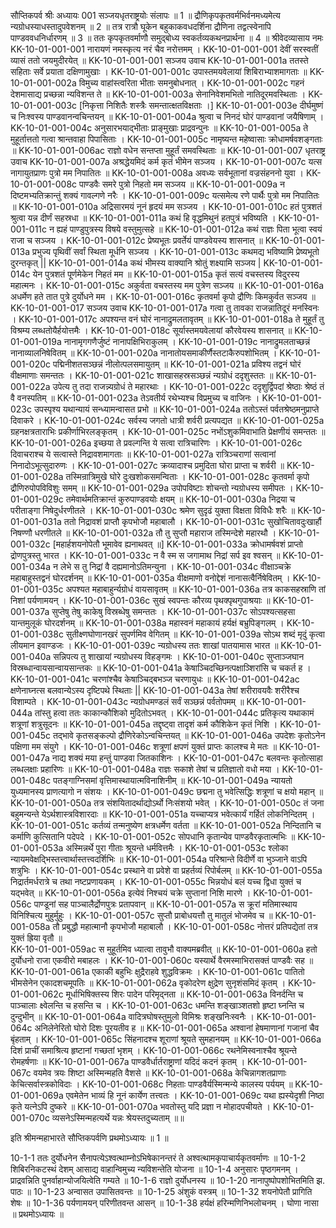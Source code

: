 सौप्तिकपर्व
श्रीः
अध्यायः 001
सञ्जयधृतराष्ट्रयोः संलापः ॥ 1 ॥ द्रौणिकृपकृतवर्मभिर्वनमध्यमेत्य न्यग्रोधस्याधस्तादुपवेशनम् ॥ 2 ॥ तत्र रात्रौ घूकेन बहुकाकवधदर्शिना द्रौणिना तद्वत्स्वेनापि पाण्डववधनिर्धारणम् ॥ 3 ॥ ततः कृपकृतवर्माणौ समुद्बोध्य स्वकर्तव्यकथनप्रार्थना ॥ 4 ॥
श्रीवेदव्यासाय नमः 
KK-10-01-001-001	नारायणं नमस्कृत्य नरं चैव नरोत्तमम् ।
KK-10-01-001-001	देवीं सरस्वतीं व्यासं ततो जयमुदीरयेत् ॥
KK-10-01-001-001	सञ्जय उवाच 
KK-10-01-001-001a	ततस्ते सहिताः सर्वे प्रयाता दक्षिणामुखाः ।
KK-10-01-001-001c	उपास्तमयवेलायां शिबिराभ्याशमागताः ॥
KK-10-01-001-002a	विमुच्य वाहांस्त्वरिता भीताः समनुबोधनात् ।
KK-10-01-001-002c	गहनं देशमासाद्य प्रच्छन्ना न्यविशन्त ते ॥
KK-10-01-001-003a	सेनानिवेशमभितो नातिदूरमवस्थिताः ।
KK-10-01-001-003c	[निकृत्ता निशितैः शस्त्रैः समन्तात्क्षतविक्षताः ।]
KK-10-01-001-003e	दीर्घमुष्णं च निःश्वस्य पाण्डवानन्वचिन्तयन् ॥
KK-10-01-001-004a	श्रुत्वा च निनदं घोरं पाण्डवानां जयैषिणाम् ।
KK-10-01-001-004c	अनुसारभयाद्भीताः प्राङ्मुखाः प्राद्रवन्पुनः ॥
KK-10-01-001-005a	ते मुहूर्तात्ततो गत्वा श्रान्तवाहा पिपासिताः ।
KK-10-01-001-005c	नामृष्यन्त महेष्वासाः क्रोधामर्षवशङ्गताः ॥
KK-10-01-001-006ac	राज्ञो वधेन सन्तप्ता मुहूर्तं समवस्थिताः ॥
KK-10-01-001-007	धृतराष्ट्र उवाच 
KK-10-01-001-007a	अश्रद्धेयमिदं कर्म कृतं भीमेन सञ्जय ।
KK-10-01-001-007c	यत्स नागायुतप्राणः पुत्रो मम निपातितः ॥
KK-10-01-001-008a	अवध्यः सर्वभूतानां वज्रसंहननो युवा ।
KK-10-01-001-008c	पाण्डवैः समरे पुत्रो निहतो मम सञ्जय ॥
KK-10-01-001-009a	न दिष्टमभ्यतिक्रान्तुं शक्यं गावल्गणे नरैः ।
KK-10-01-001-009c	यत्समेत्य रणे पार्थैः पुत्रो मम निपातितः ॥
KK-10-01-001-010a	अद्रिसारमयं नूनं हृदयं मम सञ्जय ।
KK-10-01-001-010c	हतं पुत्रशतं श्रुत्वा यन्न दीर्णं सहस्रधा ॥
KK-10-01-001-011a	कथं हि वृद्धमिथुनं हतपुत्रं भविष्यति ।
KK-10-01-001-011c	न ह्यहं पाण्डुपुत्रस्य विषये वस्तुमुत्सहे ॥
KK-10-01-001-012a	कथं राज्ञः पिता भूत्वा स्वयं राजा च सञ्जय ।
KK-10-01-001-012c	प्रेष्यभूतः प्रवर्तेयं पाण्डवेयस्य शासनात् ॥
KK-10-01-001-013a	प्रभुज्य पृथिवीं सर्वां स्थिता मूर्धनि सञ्जय ।
KK-10-01-001-013c	कथमद्य भविष्यामि प्रेष्यभूतो दुरन्तकृत् ||
KK-10-01-001-014a	कथं भीमस्य वाक्यानि श्रोतुं शक्ष्यामि सञ्जय |
KK-10-01-001-014c	येन पुत्रशतं पूर्णमेकेन निहतं मम ॥
KK-10-01-001-015a	कृतं सत्यं वचस्तस्य विदुरस्य महात्मनः ।
KK-10-01-001-015c	अकुर्वता वचस्तस्य मम पुत्रेण सञ्जय ॥
KK-10-01-001-016a	अधर्मेण हते तात पुत्रे दुर्योधने मम ।
KK-10-01-001-016c	कृतवर्मा कृपो द्रौणिः किमकुर्वत सञ्जय ॥
KK-10-01-001-017	सञ्जय उवाच 
KK-10-01-001-017a	गत्वा तु तावका राजन्नातिदूरं मनस्विनः ।
KK-10-01-001-017c	अपश्यन्त वनं घोरं नानाद्रुमलतावृतम् ॥
KK-10-01-001-018a	ते मुहूर्तं तु विश्रम्य लब्धतोयैर्हयोत्तमैः ।
KK-10-01-001-018c	सूर्यास्तमयवेलायां कौरवेयस्य शासनात् ॥
KK-10-01-001-019a	नानामृगगणैर्जुष्टं नानापक्षिभिराकुलम् ।
KK-10-01-001-019c	नानाद्रुमलताच्छन्नं नानाव्यालनिषेवितम् ॥
KK-10-01-001-020a	नानातोयसमाकीर्णैस्तटाकैरुपशोभितम् ।
KK-10-01-001-020c	पद्मिनीशतसञ्छन्नं नीलोत्पलसमायुतम् ॥
KK-10-01-001-021a	प्रविश्य तद्वनं घोरं वीक्षमाणाः समन्ततः ।
KK-10-01-001-021c	शाखासहस्रसञ्छन्नं न्यग्रोधं ददृशुस्ततः ॥
KK-10-01-001-022a	उपेत्य तु तदा राजन्न्यग्रोधं ते महारथाः ।
KK-10-01-001-022c	ददृशुर्द्विपदां श्रेष्ठाः श्रेष्ठं तं वै वनस्पतिम् ॥
KK-10-01-001-023a	तेऽवतीर्य रथेभ्यश्च विप्रमुच्य च वाजिनः ।
KK-10-01-001-023c	उपस्पृश्य यथान्यायं सन्ध्यामन्वासत प्रभो ॥
KK-10-01-001-024a	ततोऽस्तं पर्वतश्रेष्ठमनुप्राप्ते दिवाकरे ।
KK-10-01-001-024c	सर्वस्य जगतो धात्री शर्वरी प्रत्यपद्यत ॥
KK-10-01-001-025a	ग्रहनक्षत्रताराभिः प्रकीर्णाभिरलङ्कृतम् ।
KK-10-01-001-025c	नभोंऽशुकमिवाभाति प्रेक्षणीयं समन्ततः ॥
KK-10-01-001-026a	इच्छया ते प्रवल्गन्ति ये सत्वा रात्रिचारिणः ।
KK-10-01-001-026c	दिवाचराश्च ये सत्वास्ते निद्रावशमागताः ॥
KK-10-01-001-027a	रात्रिञ्चराणां सत्वानां निनादोऽभूत्सुदारुणः ।
KK-10-01-001-027c	क्रव्यादाश्च प्रमुदिता घोरा प्राप्ता च शर्वरी ॥
KK-10-01-001-028a	तस्मिन्रात्रिमुखे घोरे दुःखशोकसमन्विताः ।
KK-10-01-001-028c	कृतवर्मा कृपो द्रौणिरुपोपविविशुः समम् ॥
KK-10-01-001-029a	उपोपविष्टाः शोचन्तो न्यग्रोधस्य समीपतः ।
KK-10-01-001-029c	तमेवार्थमतिक्रान्तं कुरुपाण्डवयोः क्षयम् ॥
KK-10-01-001-030a	निद्रया च परीताङ्गा निषेदुर्धरणीतले ।
KK-10-01-001-030c	श्रमेण सुदृढं युक्ता विक्षता विविधैः शरैः ॥
KK-10-01-001-031a	ततो निद्रावशं प्राप्तौ कृपभोजौ महाबालौ ।
KK-10-01-001-031c	सुखोचितावदुःखार्हौ निषण्णौ धरणीतले ॥
KK-10-01-001-032a	तौ तु सुप्तौ महाराज तस्मिन्देशे महारथौ ।
KK-10-01-001-032c	[महार्हशयनोपेतौ भूमावेव ह्यनाथवत् ॥]
KK-10-01-001-033a	क्रोधामर्षवशं प्राप्तो द्रोणपुत्रस्तु भारत ।
KK-10-01-001-033c	न वै स्म स जगामाथ निद्रां सर्प इव श्वसन् ॥
KK-10-01-001-034a	न लेभे स तु निद्रां वै दह्यमानोऽतिमन्युना ।
KK-10-01-001-034c	वीक्षाञ्चक्रे महाबाहुस्तद्वनं घोरदर्शनम् ॥
KK-10-01-001-035a	वीक्षमाणो वनोद्देशं नानासत्वैर्निषेवितम् ।
KK-10-01-001-035c	अपश्यत महाबाहुर्न्यग्रोधं वायसावृतम् ॥
KK-10-01-001-036a	तत्र काकसहस्राणि तां निशां पर्यणामयन् ।
KK-10-01-001-036c	सुखं स्वपन्तः कौरव्य पृथक्पृथगुपाश्रयाः ॥
KK-10-01-001-037a	सुप्तेषु तेषु काकेषु विस्रब्धेषु समन्ततः ।
KK-10-01-001-037c	सोऽपश्यत्सहसा यान्तमुलूकं घोरदर्शनम् ॥
KK-10-01-001-038a	महास्वनं महाकायं हर्यक्षं बभ्रुपिङ्गलम् ।
KK-10-01-001-038c	सुतीक्ष्णघोणानखरं सुपर्णमिव वेगितम् ॥
KK-10-01-001-039a	सोऽथ शब्दं मृदुं कृत्वा लीयमान इवाण्डजः ।
KK-10-01-001-039c	न्यग्रोधस्य ततः शाखां पातयामास भारत ॥
KK-10-01-001-040a	सन्निपत्य तु शाखायां न्यग्रोधस्य विहङ्गमः ।
KK-10-01-001-040c	सुप्ताञ्जघान विस्रब्धान्वायसान्वायसान्तकः ॥
KK-10-01-001-041a	केषाञ्चिदच्छिनत्पक्षाञ्शिरांसि च चकर्त ह ।
KK-10-01-001-041c	चरणांश्चैव केषाञ्चिद्बभञ्ज चरणायुधः ॥
KK-10-01-001-042ac	क्षणेनाघ्नत्स बलवान्येऽस्य दृष्टिपथे स्थिताः ||
KK-10-01-001-043a	तेषां शरीरावयवैः शरीरैश्च विशाम्पते ।
KK-10-01-001-043c	न्यग्रोधमण्डलं सर्वं सञ्छन्नं पर्वतोपमम् ॥
KK-10-01-001-044a	तांस्तु हत्वा ततः काकान्कौशिको मुदितोऽभवत् ।
KK-10-01-001-044c	प्रतिकृत्य यथाकामं शत्रूणां शत्रुसूदनः ॥
KK-10-01-001-045a	तद्दृष्ट्वा तादृशं कर्म कौशिकेन कृतं निशि ।
KK-10-01-001-045c	तद्भावे कृतसङ्कल्पो द्रौणिरेकोऽन्वचिन्तयत् ॥
KK-10-01-001-046a	उपदेशः कृतोऽनेन पक्षिणा मम संयुगे ।
KK-10-01-001-046c	शत्रूणां क्षपणं युक्तं प्राप्तः कालश्च मे मतः ॥
KK-10-01-001-047a	नाद्य शक्यं मया हन्तुं पाण्डवा जितकाशिनः ।
KK-10-01-001-047c	बलवन्तः कृतोत्साहा लब्धलक्षाः प्रहारिणः ॥
KK-10-01-001-048a	राज्ञः सकाशे तेषां च प्रतिज्ञातो वधो मया ।
KK-10-01-001-048c	पतङ्गाग्निसमां वृत्तिमास्थायात्मविनाशिनीम् ॥
KK-10-01-001-049a	न्यायतो युध्यमानस्य प्राणत्यागो न संशयः ।
KK-10-01-001-049c	छद्मना तु भवेत्सिद्धिः शत्रूणां च क्षयो महान् ॥
KK-10-01-001-050a	तत्र संशयितादर्थाद्योऽर्थो निःसंशयो भवेत् ।
KK-10-01-001-050c	तं जना बहुमन्यन्ते येऽर्थशास्त्रविशारदाः ॥
KK-10-01-001-051a	यच्चाप्यत्र भवेत्कार्यं गर्हितं लोकनिन्दितम् ।
KK-10-01-001-051c	कर्तव्यं तन्मनुष्येण क्षत्रधर्मेण वर्तता ॥
KK-10-01-001-052a	निन्दितानि च कर्माणि कुत्सितानि पदेपदे ।
KK-10-01-001-052c	सोपधानि कृतान्येव पाण्डवैरकृतात्मभिः ॥
KK-10-01-001-053a	अस्मिन्नर्थे पुरा गीताः श्रूयन्ते धर्मवित्तमैः ।
KK-10-01-001-053c	श्लोका न्यायमवेक्षद्भिस्तत्त्वार्थास्तत्त्वदर्शिभिः ॥
KK-10-01-001-054a	परिश्रान्ते विदीर्णे वा भुञ्जाने वाऽपि शत्रुभिः ।
KK-10-01-001-054c	प्रस्थाने वा प्रवेशे वा प्रहर्तव्यं रिपोर्बलम् ॥
KK-10-01-001-055a	निद्रार्तमर्धरात्रे च तथा नष्टप्रणायकम् ।
KK-10-01-001-055c	भिन्नयोधं बलं यच्च द्विधा युक्तं च यद्भवेत् ॥
KK-10-01-001-056a	इत्येवं निश्चयं चक्रे सुप्तानां निशि मारणे ।
KK-10-01-001-056c	पाण्डूनां सह पाञ्चालैर्द्रोणपुत्रः प्रतापवान् ॥
KK-10-01-001-057a	स क्रूरां मतिमास्थाय विनिश्चित्य मुहुर्मुहुः ।
KK-10-01-001-057c	सुप्तौ प्राबोधयत्तौ तु मातुलं भोजमेव च ॥
KK-10-01-001-058a	तौ प्रबुद्धौ महात्मानौ कृपभोजौ महाबालौ ।
KK-10-01-001-058c	नोत्तरं प्रतिपद्येतां तत्र युक्तं ह्रिया वृतौ ॥		
KK-10-01-001-059ac	स मुहूर्तमिव ध्यात्वा तावुभौ वाक्यमब्रवीत् ॥
KK-10-01-001-060a	हतो दुर्योधनो राजा एकवीरो मबाहलः ।
KK-10-01-001-060c	यस्यार्थे वैरमस्माभिरासक्तं पाण्डवैः सह ॥
KK-10-01-001-061a	एकाकी बहुभिः क्षुद्रैराहवे शुद्धविक्रमः ।
KK-10-01-001-061c	पातितो भीमसेनेन एकादशचमूपतिः ॥
KK-10-01-001-062a	वृकोदरेण क्षुद्रेण सुनृशंसमिदं कृतम् ।
KK-10-01-001-062c	मूर्धाभिषिक्तस्य शिरः पादेन परिमृद्नता ॥
KK-10-01-001-063a	विनर्दन्ति च पाञ्चालाः क्ष्वेलन्ति च हसन्ति च ।
KK-10-01-001-063c	धमन्ति शङ्खाञ्शतशो हृष्टा घ्नन्ति च दुन्दुभीन् ॥
KK-10-01-001-064a	वादित्रघोषस्तुमुलो विमिश्रः शङ्खनिःस्वनैः ।
KK-10-01-001-064c	अनिलेनेरितो घोरो दिशः पूरयतीव ह ॥
KK-10-01-001-065a	अश्वानां हेषमाणानां गजानां चैव बृंहताम् ।
KK-10-01-001-065c	सिंहनादश्च शूराणां श्रूयते सुमहानयम् ॥
KK-10-01-001-066a	दिशं प्राचीं समाश्रित्य हृष्टानां गच्छतां भृशम् ।
KK-10-01-001-066c	रथनेमिस्वनाश्चैव श्रूयन्ते रोमहर्षणाः ॥
KK-10-01-001-067a	पाण्डवैर्धार्तराष्ट्राणां यदिदं कदनं कृतम् ।
KK-10-01-001-067c	वयमेव त्रयः शिष्टा अस्मिन्महति वैशसे ॥
KK-10-01-001-068a	केचिन्नागशतप्राणाः केचित्सर्वास्त्रकोविदाः ।
KK-10-01-001-068c	निहताः पाण्डवैर्यस्मिन्मन्ये कालस्य पर्ययम् ॥
KK-10-01-001-069a	एवमेतेन भाव्यं हि नूनं कार्येण तत्त्वतः ।
KK-10-01-001-069c	यथा ह्यस्येदृशी निष्ठा कृते यत्नेऽपि दुष्करे ॥
KK-10-01-001-070a	भवतोस्तु यदि प्रज्ञा न मोहादपचीयते ।
KK-10-01-001-070c	व्यसनेऽस्मिन्महत्यर्थे यन्नः श्रेयस्तदुच्यताम् ॥॥

इति श्रीमन्महाभारते सौप्तिकपर्वणि प्रथमोऽध्यायः ॥ 1 ॥

10-1-1 ततः दुर्योधनेन सैनापत्येऽश्वत्थाम्नोऽभिषेकानन्तरं ते अश्वत्थामकृपाचार्यकृतवर्माणः ॥ 10-1-2 शिबिरनिकटस्थं देशम् आसाद्य वाहान्विमुच्य न्यविशन्तेति योजना ॥ 10-1-4 अनुसारः पृष्ठगमनम् । प्राद्रवन्निति पुनर्वाहान्योजयित्वेति गम्यते ॥ 10-1-6 राज्ञो दुर्योधनस्य ॥ 10-1-20 नानापुष्पोपशोभितमिति झ. पाठः ॥ 10-1-23 अन्वासत उपासितवन्तः ॥ 10-1-25 अंशुकं वस्त्रम् ॥ 10-1-32 शयनोपेतौ प्रागिति शेषः ॥ 10-1-36 पर्यणामयन् परिणीतवन्त आसन् ॥ 10-1-38 हर्यक्षं हरिन्मणिनिभलोचनम् । घोणा नासा ॥ प्रथमोऽध्यायः ॥
